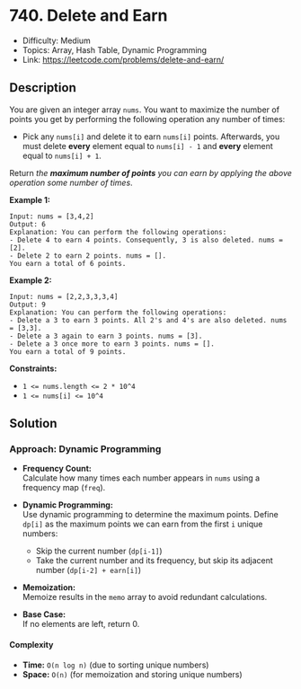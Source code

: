 # 740. Delete and Earn

- Difficulty: Medium
- Topics: Array, Hash Table, Dynamic Programming
- Link: https://leetcode.com/problems/delete-and-earn/

## Description

You are given an integer array `nums`. You want to maximize the number of points you get by performing the following operation any number of times:

- Pick any `nums[i]` and delete it to earn `nums[i]` points. Afterwards, you must delete **every** element equal to `nums[i] - 1` and **every** element equal to `nums[i] + 1`.

Return *the **maximum number of points** you can earn by applying the above operation some number of times*.

**Example 1:**

```
Input: nums = [3,4,2]
Output: 6
Explanation: You can perform the following operations:
- Delete 4 to earn 4 points. Consequently, 3 is also deleted. nums = [2].
- Delete 2 to earn 2 points. nums = [].
You earn a total of 6 points.
```

**Example 2:**

```
Input: nums = [2,2,3,3,3,4]
Output: 9
Explanation: You can perform the following operations:
- Delete a 3 to earn 3 points. All 2's and 4's are also deleted. nums = [3,3].
- Delete a 3 again to earn 3 points. nums = [3].
- Delete a 3 once more to earn 3 points. nums = [].
You earn a total of 9 points.
```

**Constraints:**

- `1 <= nums.length <= 2 * 10^4`
- `1 <= nums[i] <= 10^4`

## Solution

### Approach: Dynamic Programming

- **Frequency Count:**  
   Calculate how many times each number appears in `nums` using a frequency map (`freq`).

- **Dynamic Programming:**  
   Use dynamic programming to determine the maximum points. Define `dp[i]` as the maximum points we can earn from the first `i` unique numbers:
  - Skip the current number (`dp[i-1]`)
  - Take the current number and its frequency, but skip its adjacent number (`dp[i-2] + earn[i]`)

- **Memoization:**  
   Memoize results in the `memo` array to avoid redundant calculations.

- **Base Case:**  
   If no elements are left, return 0.

#### Complexity

- **Time:** `O(n log n)` (due to sorting unique numbers)
- **Space:** `O(n)` (for memoization and storing unique numbers)
